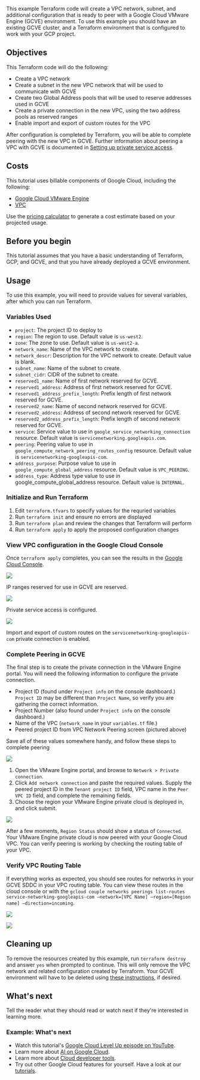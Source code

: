 This example Terraform code will create a VPC network, subnet, and additional configuration that is ready to peer with a Google Cloud VMware Engine (GCVE) environment. To use this example you should have an existing GCVE cluster, and a Terraform environment that is configured to work with your GCP project.

## Objectives

This Terraform code will do the following:

*   Create a VPC network
*   Create a subnet in the new VPC network that will be used to communicate with GCVE
*   Create two Global Address pools that will be used to reserve addresses used in GCVE
*   Create a private connection in the new VPC, using the two address pools as reserved ranges
*   Enable import and export of custom routes for the VPC

After configuration is completed by Terraform, you will be able to complete peering with the new VPC in GCVE. Further information about peering a VPC with GCVE is documented in [Setting up private service access](https://cloud.google.com/vmware-engine/docs/networking/howto-setup-private-service-access).  
## Costs 

This tutorial uses billable components of Google Cloud, including the following:

*   [Google Cloud VMware Engine](https://cloud.google.com/vmware-engine)
*   [VPC](https://cloud.google.com/vpc/pricing)

Use the [pricing calculator](https://cloud.google.com/products/calculator) to generate a cost estimate based on your projected usage.
## Before you begin

This tutorial assumes that you have a basic understanding of Terraform, GCP, and GCVE, and that you have already deployed a GCVE environment.   

## Usage

To use this example, you will need to provide values for several variables, after which you can run Terraform.

### Variables Used

* `project`: The project ID to deploy to
* `region`: The region to use. Default value is `us-west2`.
* `zone`: The zone to use. Default value is `us-west2-a`.
* `network_name`: Name of the VPC network to create.
* `network_descr`: Description for the VPC network to create. Default value is blank.
* `subnet_name`: Name of the subnet to create. 
* `subnet_cidr`: CIDR of the subnet to create.
* `reserved1_name`: Name of first network reserved for GCVE.
* `reserved1_address`: Address of first network reserved for GCVE.
* `reserved1_address_prefix_length`: Prefix length of first network reserved for GCVE.
* `reserved2_name`: Name of second network reserved for GCVE.
* `reserved2_address`: Address of second network reserved for GCVE.
* `reserved2_address_prefix_length`: Prefix length of second network reserved for GCVE.
* `service`: Service value to use in `google_service_networking_connection` resource. Default value is `servicenetworking.googleapis.com`.
* `peering`: Peering value to use in `google_compute_network_peering_routes_config` resource. Default value is `servicenetworking-googleapis-com`.
* `address_purpose`: Purpose value to use in `google_compute_global_address` resource. Default value is `VPC_PEERING`.
* `address_type`: Address type value to use in google_compute_global_address resource. Default value is `INTERNAL`.
### Initialize and Run Terraform

1. Edit `terraform.tfvars` to specify values for the requried variables
2. Run `terraform init` and ensure no errors are displayed
3. Run `terraform plan` and review the changes that Terraform will perform
4. Run `terraform apply` to apply the proposed configuration changes

### View VPC configuration in the Google Cloud Console

Once `terraform apply` completes, you can see the results in the [Google Cloud Console](https://console.cloud.google.com/).

![](/gcve-vpc-peering/screenshots/network_allocated_ips_edited.png)

IP ranges reserved for use in GCVE are reserved.

![](/gcve-vpc-peering/screenshots/network_service_connection_edited.png)

Private service access is configured.

![](/gcve-vpc-peering/screenshots/network_peering_edited.png)

Import and export of custom routes on the `servicenetworking-googleapis-com` private connection is enabled.
### Complete Peering in GCVE

The final step is to create the private connection in the VMware Engine portal. You will need the following information to configure the private connection.

* Project ID (found under `Project info` on the console dashboard.) `Project ID` may be different than `Project Name`, so verify you are gathering the correct information.
* Project Number (also found under `Project info` on the console dashboard.)
* Name of the VPC (`network_name` in your `variables.tf` file.)
* Peered project ID from VPC Network Peering screen (pictured above)

Save all of these values somewhere handy, and follow these steps to complete peering
 
![](/gcve-vpc-peering/screenshots/15b_add_private_connection_edited.png)

1. Open the VMware Engine portal, and browse to `Network > Private connection`.
2. Click `Add network connection` and paste the required values. Supply the peered project ID in the `Tenant project ID` field, VPC name in the `Peer VPC ID` field, and complete the remaining fields.
3. Choose the region your VMware Engine private cloud is deployed in, and click submit.

![](/gcve-vpc-peering/screenshots/16_add_private_connection_edited.png)

After a few moments, `Region Status` should show a status of `Connected`. Your VMware Engine private cloud is now peered with your Google Cloud VPC. You can verify peering is working by checking the routing table of your VPC.

### Verify VPC Routing Table

If everything works as expected, you should see routes for networks in your GCVE SDDC in your VPC routing table. You can view these routes in the cloud console or with the `gcloud couple networks peerings list-routes service-networking-googleapis-com –network=[VPC Name] –region=[Region name] –direction=incoming`.

![](/gcve-vpc-peering/screenshots/19_gcloud_routes_output.png)

![](/gcve-vpc-peering/screenshots/17_peering_imported_routes_edited.png)
## Cleaning up

To remove the resources created by this example, run `terraform destroy` and answer `yes` when prompted to continue. This will only remove the VPC network and related configuration created by Terraform. Your GCVE environment will have to be deleted using [these instructions](https://cloud.google.com/vmware-engine/docs/private-clouds/howto-delete-private-cloud), if desired.

## What's next

Tell the reader what they should read or watch next if they're interested in learning more.

### Example: What's next

- Watch this tutorial's [Google Cloud Level Up episode on YouTube](https://youtu.be/uBzp5xGSZ6o).
- Learn more about [AI on Google Cloud](https://cloud.google.com/solutions/ai/).
- Learn more about [Cloud developer tools](https://cloud.google.com/products/tools).
- Try out other Google Cloud features for yourself. Have a look at our [tutorials](https://cloud.google.com/docs/tutorials).